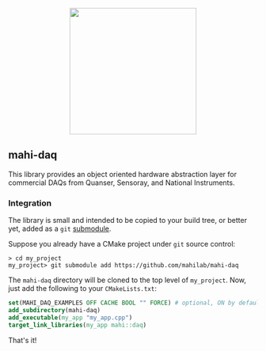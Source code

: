<p align="center">
<img src="https://github.com/mahilab/mahi-daq/blob/master/mahi-daq.png" width="256"> 
</p>

## mahi-daq

This library provides an object oriented hardware abstraction layer for commercial DAQs from Quanser, Sensoray, and National Instruments. 

### Integration

The library is small and intended to be copied to your build tree, or better yet, added as a `git` [submodule](https://git-scm.com/book/en/v2/Git-Tools-Submodules).

Suppose you already have a CMake project under `git` source control:

```shell
> cd my_project
my_project> git submodule add https://github.com/mahilab/mahi-daq
```

The `mahi-daq` directory will be cloned to the top level of `my_project`. Now, just add the following to your `CMakeLists.txt`:

```cmake
set(MAHI_DAQ_EXAMPLES OFF CACHE BOOL "" FORCE) # optional, ON by default
add_subdirectory(mahi-daq)
add_executable(my_app "my_app.cpp")
target_link_libraries(my_app mahi::daq)
```

That's it!
